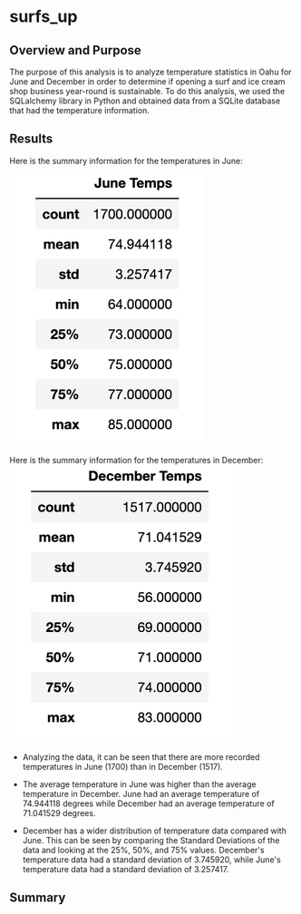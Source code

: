 # surfs_up

## Overview and Purpose

The purpose of this analysis is to analyze temperature statistics in Oahu for June and December in order to determine if opening a surf and ice cream shop business year-round is sustainable. To do this analysis, we used the SQLalchemy library in Python and obtained data from a SQLite database that had the temperature information. 


## Results

Here is the summary information for the temperatures in June: 

![june](https://github.com/tylerfallon/surfs_up/blob/main/june_temps.png?raw=true)

Here is the summary information for the temperatures in December:
![dec](https://github.com/tylerfallon/surfs_up/blob/main/dec_temps.png?raw=true)

- Analyzing the data, it can be seen that there are more recorded temperatures in June (1700) than in December (1517). 

- The average temperature in June was higher than the average temperature in December. June had an average temperature of 74.944118 degrees while December had an average temperature of 71.041529 degrees. 

- December has a wider distribution of temperature data compared with June. This can be seen by comparing the Standard Deviations of the data and looking at the 25%, 50%, and 75% values. December's temperature data had a standard deviation of 3.745920, while June's temperature data had a standard deviation of 3.257417. 

## Summary

